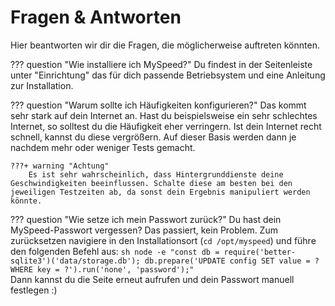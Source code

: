 # Fragen & Antworten
Hier beantworten wir dir die Fragen, die möglicherweise auftreten könnten.

??? question "Wie installiere ich MySpeed?"
    Du findest in der Seitenleiste unter "Einrichtung" das für dich passende Betriebsystem und eine Anleitung zur Installation.

??? question "Warum sollte ich Häufigkeiten konfigurieren?"
    Das kommt sehr stark auf dein Internet an. Hast du beispielsweise ein sehr schlechtes Internet, so solltest du die Häufigkeit eher verringern. Ist dein Internet recht schnell, kannst du diese vergrößern. Auf dieser Basis werden dann je nachdem mehr oder weniger Tests gemacht.  
    
    ???+ warning "Achtung"
        Es ist sehr wahrscheinlich, dass Hintergrunddienste deine Geschwindigkeiten beeinflussen. Schalte diese am besten bei den jeweiligen Testzeiten ab, da sonst dein Ergebnis manipuliert werden könnte.

??? question "Wie setze ich mein Passwort zurück?"
    Du hast dein MySpeed-Passwort vergessen? Das passiert, kein Problem. Zum zurücksetzen navigiere in den Installationsort (`cd /opt/myspeed`) und führe den folgenden Befehl aus:
    ```sh
    node -e "const db = require('better-sqlite3')('data/storage.db'); db.prepare('UPDATE config SET value = ? WHERE key = ?').run('none', 'password');"
    ```    
    Dann kannst du die Seite erneut aufrufen und dein Passwort manuell festlegen :)